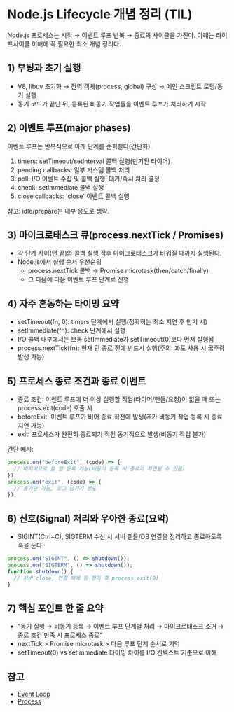 # Node.js Lifecycle 개념 정리 (TIL)

Node.js 프로세스는 시작 → 이벤트 루프 반복 → 종료의 사이클을 가진다. 아래는 라이프사이클 이해에 꼭 필요한 최소 개념 정리다.

## 1) 부팅과 초기 실행

- V8, libuv 초기화 → 전역 객체(process, global) 구성 → 메인 스크립트 로딩/동기 실행
- 동기 코드가 끝난 뒤, 등록된 비동기 작업들을 이벤트 루프가 처리하기 시작

## 2) 이벤트 루프(major phases)

이벤트 루프는 반복적으로 아래 단계를 순회한다(간단화).

1. timers: setTimeout/setInterval 콜백 실행(만기된 타이머)
2. pending callbacks: 일부 시스템 콜백 처리
3. poll: I/O 이벤트 수집 및 콜백 실행, 대기/즉시 처리 결정
4. check: setImmediate 콜백 실행
5. close callbacks: 'close' 이벤트 콜백 실행

참고: idle/prepare는 내부 용도로 생략.

## 3) 마이크로태스크 큐(process.nextTick / Promises)

- 각 단계 사이(턴 끝)와 콜백 실행 직후 마이크로태스크가 비워질 때까지 실행된다.
- Node.js에서 실행 순서 우선순위
  - process.nextTick 콜백 → Promise microtask(then/catch/finally)
  - 그 다음에 다음 이벤트 루프 단계로 진행

## 4) 자주 혼동하는 타이밍 요약

- setTimeout(fn, 0): timers 단계에서 실행(정확히는 최소 지연 후 만기 시)
- setImmediate(fn): check 단계에서 실행
- I/O 콜백 내부에서는 보통 setImmediate가 setTimeout(0)보다 먼저 실행됨
- process.nextTick(fn): 현재 턴 종료 전에 반드시 실행(주의: 과도 사용 시 굶주림 발생 가능)

## 5) 프로세스 종료 조건과 종료 이벤트

- 종료 조건: 이벤트 루프에 더 이상 실행할 작업(타이머/핸들/요청)이 없을 때 또는 process.exit(code) 호출 시
- beforeExit: 이벤트 루프가 비어 종료 직전에 발생(추가 비동기 작업 등록 시 종료 지연 가능)
- exit: 프로세스가 완전히 종료되기 직전 동기적으로 발생(비동기 작업 불가)

간단 예시:

```js
process.on("beforeExit", (code) => {
  // 마지막으로 할 일 등록 가능(비동기 등록 시 종료가 지연될 수 있음)
});
process.on("exit", (code) => {
  // 동기만 가능, 로그 남기기 정도
});
```

## 6) 신호(Signal) 처리와 우아한 종료(요약)

- SIGINT(Ctrl+C), SIGTERM 수신 시 서버 핸들/DB 연결을 정리하고 종료하도록 훅을 둔다.

```js
process.on("SIGINT", () => shutdown());
process.on("SIGTERM", () => shutdown());
function shutdown() {
  // 서버.close, 연결 해제 등 정리 후 process.exit(0)
}
```

## 7) 핵심 포인트 한 줄 요약

- “동기 실행 → 비동기 등록 → 이벤트 루프 단계별 처리 → 마이크로태스크 소거 → 종료 조건 만족 시 프로세스 종료”
- nextTick > Promise microtask > 다음 루프 단계 순서로 기억
- setTimeout(0) vs setImmediate 타이밍 차이를 I/O 컨텍스트 기준으로 이해

## 참고

- [Event Loop](https://nodejs.org/en/docs/guides/event-loop-timers-and-nexttick/)
- [Process](https://nodejs.org/api/process.html)
